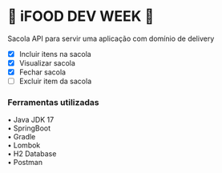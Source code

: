 <h1>🍔 iFOOD DEV WEEK 🍟</h1>
<p>Sacola API para servir uma aplicação com domínio de delivery</p>

- [x] Incluir itens na sacola<br>
- [x] Visualizar sacola<br>
- [x] Fechar sacola<br>
- [ ] Excluir item da sacola<br>

<h3>Ferramentas utilizadas</h3>
	• Java JDK 17<br>
  • SpringBoot<br>
  • Gradle<br>
  • Lombok<br>
  • H2 Database<br>
  • Postman<br>
  
